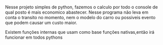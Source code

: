 Nesse projeto simples de python, fazemos o calculo por todo o console de qual posto é mais economico abastecer.
Nesse programa não leva em conta o transito no momento, nem o modelo do carro ou possiveis evento que podem causar um custo maior.

Existem funções internas que usam como base funções nativas,então irá funcionar em todos pythons
